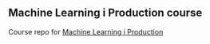 ## Machine Learning i Production course
Course repo for [Machine Learning i Production](https://www.deeplearning.ai/courses/machine-learning-in-production/)
